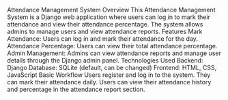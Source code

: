 Attendance Management System
Overview
This Attendance Management System is a Django web application where users can log in to mark their attendance and view their attendance percentage. The system allows admins to manage users and view attendance reports.
Features
Mark Attendance: Users can log in and mark their attendance for the day.
Attendance Percentage: Users can view their total attendance percentage.
Admin Management: Admins can view attendance reports and manage user details through the Django admin panel.
Technologies Used
Backend: Django
Database: SQLite (default, can be changed)
Frontend: HTML, CSS, JavaScript
Basic Workflow
Users register and log in to the system.
They can mark their attendance daily.
Users can view their attendance history and percentage in the attendance report section.








